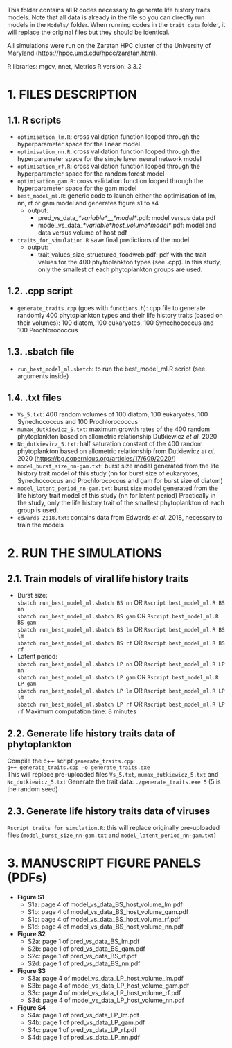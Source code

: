 This folder contains all R codes necessary to generate life history traits models. Note that all data is already in the file so you can directly run models in the `Models/` folder. When running codes in the `trait_data` folder, it will replace the original files but they should be identical.

All simulations were run on the Zaratan HPC cluster of the University of Maryland (https://hpcc.umd.edu/hpcc/zaratan.html).

R libraries: mgcv, nnet, Metrics
R version: 3.3.2

# 1. FILES DESCRIPTION

## 1.1. R scripts
  - `optimisation_lm.R`: cross validation function looped through the hyperparameter space for the linear model
  - `optimisation_nn.R`: cross validation function looped through the hyperparameter space for the single layer neural network model
  - `optimisation_rf.R`: cross validation function looped through the hyperparameter space for the random forest model
  - `optimisation_gam.R`: cross validation function looped through the hyperparameter space for the gam model
  - `best_model_ml.R`: generic code to launch either the optimisation of lm, nn, rf or gam model and generates figure s1 to s4
    - output:
      - pred_vs_data_*\*variable\**__*\*model\**.pdf:  model versus data pdf
      - model_vs_data_*\*variable\**_host_volume_*\*model\**.pdf: model and data versus volume of host pdf
  - `traits_for_simulation.R` save final predictions of the model
    - output:
      - trait_values_size_structured_foodweb.pdf: pdf with the trait values for the 400 phytoplankton types (see .cpp). In this study, only the smallest of each phytoplankton groups are used.

## 1.2. .cpp script
 - `generate_traits.cpp` (goes with `functions.h`): cpp file to generate randomly 400 phytoplankton types and their life history traits (based on their volumes): 100 diatom, 100 eukaryotes, 100 Synechococcus and 100 Prochlorococcus
 
## 1.3. .sbatch file
  - `run_best_model_ml.sbatch`: to run the best_model_ml.R script (see arguments inside)

## 1.4. .txt files
  - `Vs_5.txt`: 400 random volumes of 100 diatom, 100 eukaryotes, 100 Synechococcus and 100 Prochlorococcus
  - `mumax_dutkiewicz_5.txt`: maximum growth rates of the 400 random phytoplankton based on allometric relationship Dutkiewicz *et al.* 2020
  - `Nc_dutkiewicz_5.txt`: half saturation constant of the 400 random phytoplankton based on allometric relationship from Dutkiewicz *et al.* 2020 (https://bg.copernicus.org/articles/17/609/2020/)
  - `model_burst_size_nn-gam.txt`: burst size model generated from the life history trait model of this study (nn for burst size of eukaryotes, Synechococcus and Prochlorococcus and gam for burst size of diatom)
  - `model_latent_period_nn-gam.txt`: burst size model generated from the life history trait model of this study (nn for latent period)
Practically in the study, only the life history trait of the smallest phytoplankton of each group is used.
  - `edwards_2018.txt`: contains data from Edwards *et al.* 2018, necessary to train the models

# 2. RUN THE SIMULATIONS
## 2.1. Train models of viral life history traits
- Burst size:  
`sbatch run_best_model_ml.sbatch BS nn` OR `Rscript best_model_ml.R BS nn`  
`sbatch run_best_model_ml.sbatch BS gam` OR `Rscript best_model_ml.R BS gam`  
`sbatch run_best_model_ml.sbatch BS lm` OR `Rscript best_model_ml.R BS lm`  
`sbatch run_best_model_ml.sbatch BS rf` OR `Rscript best_model_ml.R BS rf`   
- Latent period:  
`sbatch run_best_model_ml.sbatch LP nn` OR `Rscript best_model_ml.R LP nn`   
`sbatch run_best_model_ml.sbatch LP gam` OR `Rscript best_model_ml.R LP gam`   
`sbatch run_best_model_ml.sbatch LP lm` OR `Rscript best_model_ml.R LP lm`   
`sbatch run_best_model_ml.sbatch LP rf` OR `Rscript best_model_ml.R LP rf`
Maximum computation time: 8 minutes
## 2.2. Generate life history traits data of phytoplankton
Compile the c++ script `generate_traits.cpp`:  
`g++ generate_traits.cpp -o generate_traits.exe`  
This will replace pre-uploaded files `Vs_5.txt`, `mumax_dutkiewicz_5.txt` and `Nc_dutkiewicz_5.txt`
Generate the trait data:
`./generate_traits.exe 5` (5 is the random seed)
## 2.3. Generate life history traits data of viruses
`Rscript traits_for_simulation.R`: this will replace originally pre-uploaded files (`model_burst_size_nn-gam.txt` and `model_latent_period_nn-gam.txt`)

# 3. MANUSCRIPT FIGURE PANELS (PDFs)
- **Figure S1**
  - S1a: page 4 of model_vs_data_BS_host_volume_lm.pdf
  - S1b: page 4 of model_vs_data_BS_host_volume_gam.pdf
  - S1c: page 4 of model_vs_data_BS_host_volume_rf.pdf
  - S1d: page 4 of model_vs_data_BS_host_volume_nn.pdf
- **Figure S2**
  - S2a: page 1 of pred_vs_data_BS_lm.pdf
  - S2b: page 1 of pred_vs_data_BS_gam.pdf
  - S2c: page 1 of pred_vs_data_BS_rf.pdf
  - S2d: page 1 of pred_vs_data_BS_nn.pdf
- **Figure S3**
  - S3a: page 4 of model_vs_data_LP_host_volume_lm.pdf
  - S3b: page 4 of model_vs_data_LP_host_volume_gam.pdf
  - S3c: page 4 of model_vs_data_LP_host_volume_rf.pdf
  - S3d: page 4 of model_vs_data_LP_host_volume_nn.pdf
- **Figure S4**
  - S4a: page 1 of pred_vs_data_LP_lm.pdf
  - S4b: page 1 of pred_vs_data_LP_gam.pdf
  - S4c: page 1 of pred_vs_data_LP_rf.pdf
  - S4d: page 1 of pred_vs_data_LP_nn.pdf
